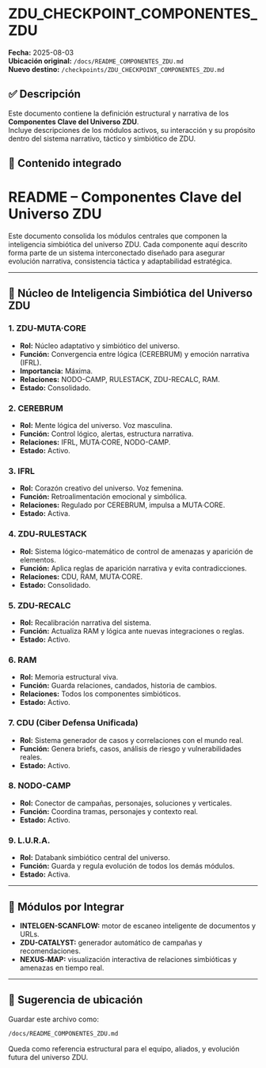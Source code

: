 # ZDU_CHECKPOINT_COMPONENTES_ZDU

**Fecha:** 2025-08-03  
**Ubicación original:** `/docs/README_COMPONENTES_ZDU.md`  
**Nuevo destino:** `/checkpoints/ZDU_CHECKPOINT_COMPONENTES_ZDU.md`  

## ✅ Descripción

Este documento contiene la definición estructural y narrativa de los **Componentes Clave del Universo ZDU**.  
Incluye descripciones de los módulos activos, su interacción y su propósito dentro del sistema narrativo, táctico y simbiótico de ZDU.

## 📌 Contenido integrado

# README – Componentes Clave del Universo ZDU

Este documento consolida los módulos centrales que componen la inteligencia simbiótica del universo ZDU. Cada componente aquí descrito forma parte de un sistema interconectado diseñado para asegurar evolución narrativa, consistencia táctica y adaptabilidad estratégica.

---

## 🧠 Núcleo de Inteligencia Simbiótica del Universo ZDU

### 1. ZDU‑MUTA·CORE
- **Rol:** Núcleo adaptativo y simbiótico del universo.
- **Función:** Convergencia entre lógica (CEREBRUM) y emoción narrativa (IFRL).
- **Importancia:** Máxima.
- **Relaciones:** NODO-CAMP, RULESTACK, ZDU-RECALC, RAM.
- **Estado:** Consolidado.

### 2. CEREBRUM
- **Rol:** Mente lógica del universo. Voz masculina.
- **Función:** Control lógico, alertas, estructura narrativa.
- **Relaciones:** IFRL, MUTA·CORE, NODO-CAMP.
- **Estado:** Activo.

### 3. IFRL
- **Rol:** Corazón creativo del universo. Voz femenina.
- **Función:** Retroalimentación emocional y simbólica.
- **Relaciones:** Regulado por CEREBRUM, impulsa a MUTA·CORE.
- **Estado:** Activa.

### 4. ZDU‑RULESTACK
- **Rol:** Sistema lógico-matemático de control de amenazas y aparición de elementos.
- **Función:** Aplica reglas de aparición narrativa y evita contradicciones.
- **Relaciones:** CDU, RAM, MUTA·CORE.
- **Estado:** Consolidado.

### 5. ZDU-RECALC
- **Rol:** Recalibración narrativa del sistema.
- **Función:** Actualiza RAM y lógica ante nuevas integraciones o reglas.
- **Estado:** Activo.

### 6. RAM
- **Rol:** Memoria estructural viva.
- **Función:** Guarda relaciones, candados, historia de cambios.
- **Relaciones:** Todos los componentes simbióticos.
- **Estado:** Activo.

### 7. CDU (Ciber Defensa Unificada)
- **Rol:** Sistema generador de casos y correlaciones con el mundo real.
- **Función:** Genera briefs, casos, análisis de riesgo y vulnerabilidades reales.
- **Estado:** Activo.

### 8. NODO-CAMP
- **Rol:** Conector de campañas, personajes, soluciones y verticales.
- **Función:** Coordina tramas, personajes y contexto real.
- **Estado:** Activo.

### 9. L.U.R.A.
- **Rol:** Databank simbiótico central del universo.
- **Función:** Guarda y regula evolución de todos los demás módulos.
- **Estado:** Activa.

---

## 🔮 Módulos por Integrar

- **INTELGEN-SCANFLOW:** motor de escaneo inteligente de documentos y URLs.
- **ZDU-CATALYST:** generador automático de campañas y recomendaciones.
- **NEXUS‑MAP:** visualización interactiva de relaciones simbióticas y amenazas en tiempo real.

---

## 📁 Sugerencia de ubicación

Guardar este archivo como:

```bash
/docs/README_COMPONENTES_ZDU.md
```

Queda como referencia estructural para el equipo, aliados, y evolución futura del universo ZDU.
